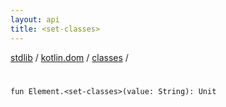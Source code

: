 ```yaml
---
layout: api
title: <set-classes>
---
```

[stdlib](../../index.html) / [kotlin.dom](../index.html) / [classes](index.html) / [<set-classes>](_set-classes_.html)

# <set-classes>

```
fun Element.<set-classes>(value: String): Unit
```

